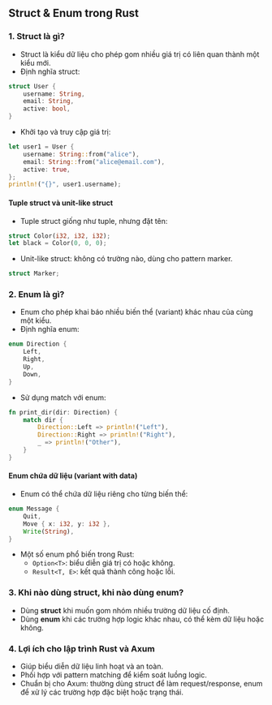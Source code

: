 ## Struct & Enum trong Rust

### 1. Struct là gì?
- Struct là kiểu dữ liệu cho phép gom nhiều giá trị có liên quan thành một kiểu mới.
- Định nghĩa struct:
```rust
struct User {
    username: String,
    email: String,
    active: bool,
}
```
- Khởi tạo và truy cập giá trị:
```rust
let user1 = User {
    username: String::from("alice"),
    email: String::from("alice@email.com"),
    active: true,
};
println!("{}", user1.username);
```
#### Tuple struct và unit-like struct
- Tuple struct giống như tuple, nhưng đặt tên:
```rust
struct Color(i32, i32, i32);
let black = Color(0, 0, 0);
```
- Unit-like struct: không có trường nào, dùng cho pattern marker.
```rust
struct Marker;
```

### 2. Enum là gì?
- Enum cho phép khai báo nhiều biến thể (variant) khác nhau của cùng một kiểu.
- Định nghĩa enum:
```rust
enum Direction {
    Left,
    Right,
    Up,
    Down,
}
```
- Sử dụng match với enum:
```rust
fn print_dir(dir: Direction) {
    match dir {
        Direction::Left => println!("Left"),
        Direction::Right => println!("Right"),
        _ => println!("Other"),
    }
}
```
#### Enum chứa dữ liệu (variant with data)
- Enum có thể chứa dữ liệu riêng cho từng biến thể:
```rust
enum Message {
    Quit,
    Move { x: i32, y: i32 },
    Write(String),
}
```
- Một số enum phổ biến trong Rust:
  - `Option<T>`: biểu diễn giá trị có hoặc không.
  - `Result<T, E>`: kết quả thành công hoặc lỗi.

### 3. Khi nào dùng struct, khi nào dùng enum?
- Dùng **struct** khi muốn gom nhóm nhiều trường dữ liệu cố định.
- Dùng **enum** khi các trường hợp logic khác nhau, có thể kèm dữ liệu hoặc không.

### 4. Lợi ích cho lập trình Rust và Axum
- Giúp biểu diễn dữ liệu linh hoạt và an toàn.
- Phối hợp với pattern matching để kiểm soát luồng logic.
- Chuẩn bị cho Axum: thường dùng struct để làm request/response, enum để xử lý các trường hợp đặc biệt hoặc trạng thái.
